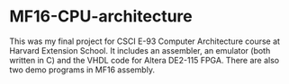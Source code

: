 # MF16-CPU-architecture

This was my final project for CSCI E-93 Computer Architecture course at Harvard Extension School.
It includes an assembler, an emulator (both written in C) and the VHDL code for Altera DE2-115 FPGA.
There are also two demo programs in MF16 assembly.
